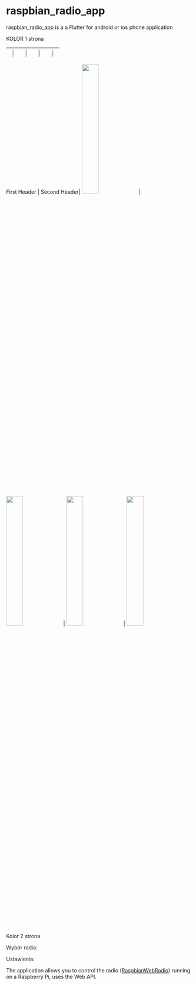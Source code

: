
# raspbian_radio_app

raspbian_radio_app is a a Flutter for android or ios phone application 

KOLOR 1 strona

<table>
<thead>
  <tr>
    <th><img src="https://user-images.githubusercontent.com/27755739/126339001-3e0a9edd-0cbd-40cf-909a-e9a195927382.jpg" width="30%" height="30%"></th>
    <th><img src="https://user-images.githubusercontent.com/27755739/126339879-62a5e4af-dcc2-4faa-b439-6ffee18991b5.jpg" width="30%" height="30%"></th>
    <th><img src="https://user-images.githubusercontent.com/27755739/126339884-3f083ace-e94d-4618-a65a-dd958f49001e.jpg" width="30%" height="30%"></th>
    <th><img src="https://user-images.githubusercontent.com/27755739/126339887-768ce190-df3f-4660-843b-83118c9baaf2.jpg" width="30%" height="30%"></th>
  </tr>
</thead>
</table>



First Header | Second Header|
<img src="https://user-images.githubusercontent.com/27755739/126339001-3e0a9edd-0cbd-40cf-909a-e9a195927382.jpg" width="30%" height="30%"> | <img src="https://user-images.githubusercontent.com/27755739/126339879-62a5e4af-dcc2-4faa-b439-6ffee18991b5.jpg" width="30%" height="30%"> | <img src="https://user-images.githubusercontent.com/27755739/126339884-3f083ace-e94d-4618-a65a-dd958f49001e.jpg" width="30%" height="30%"> | <img src="https://user-images.githubusercontent.com/27755739/126339887-768ce190-df3f-4660-843b-83118c9baaf2.jpg" width="30%" height="30%">










Kolor 2 strona



Wybór radia:


Ustawienia:






The application allows you to control the radio ([RaspbianWebRadio](https://github.com/paneee/RaspbianWebRadio)) running on a Raspberry Pi, uses the Web API.
